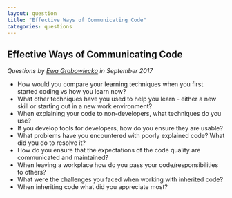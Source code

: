 ```yaml
---
layout: question
title: "Effective Ways of Communicating Code"
categories: questions
---
```


<h2>Effective Ways of Communicating Code</h2>

<p><em>Questions by  <a href="https://twitter.com/themicrobiogirl">Ewa Grabowiecka</a> in September 2017</em></p>

<ul>
<li>How would you compare your learning techniques when you first started coding vs how you learn now?</li>
<li>What other techniques have you used to help you learn - either a new skill or starting out in a new work environment?</li>
<li>When explaining your code to non-developers, what techniques do you use?</li>
<li>If you develop tools for developers, how do you ensure they are usable?</li>
<li>What problems have you encountered with poorly explained code? What did you do to resolve it?</li>
<li>How do you ensure that the expectations of the code quality are communicated and maintained?</li>
<li>When leaving a workplace how do you pass your code/responsibilities to others?</li>
<li>What were the challenges you faced when working with inherited code?</li>
<li>When inheriting code what did you appreciate most?</li>
</ul>
